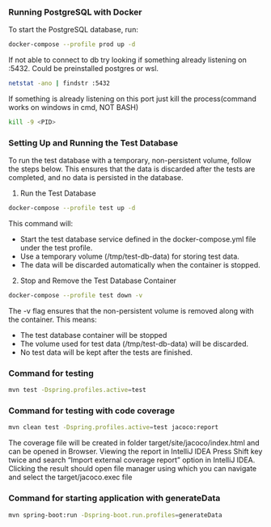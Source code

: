 ### Running PostgreSQL with Docker

To start the PostgreSQL database, run:

```bash
docker-compose --profile prod up -d
```
If not able to connect to db try looking if something already listening on :5432. Could be preinstalled postgres or wsl.
```bash
netstat -ano | findstr :5432
```
If something is already listening on this port just kill the process(command works on windows in cmd, NOT BASH)
```bash
kill -9 <PID>
```

### Setting Up and Running the Test Database 
To run the test database with a temporary, non-persistent volume, follow the steps below. This ensures that the data is discarded after the tests are completed, and no data is persisted in the database.
1. Run the Test Database
```bash
docker-compose --profile test up -d
```
This command will:
- Start the test database service defined in the docker-compose.yml file under the test profile. 
- Use a temporary volume (/tmp/test-db-data) for storing test data.
- The data will be discarded automatically when the container is stopped.
2. Stop and Remove the Test Database Container
```bash
docker-compose --profile test down -v
```
The -v flag ensures that the non-persistent volume is removed along with the container. This means:
- The test database container will be stopped
- The volume used for test data (/tmp/test-db-data) will be discarded.
- No test data will be kept after the tests are finished.

### Command for testing
```bash
mvn test -Dspring.profiles.active=test
```

### Command for testing with code coverage
```bash
mvn clean test -Dspring.profiles.active=test jacoco:report
```
The coverage file will be created in folder target/site/jacoco/index.html and can be opened in Browser.
Viewing the report in IntelliJ IDEA
Press Shift key twice and search “Import external coverage report” option in IntelliJ IDEA. 
Clicking the result should open file manager using which you can navigate and select the target/jacoco.exec file

### Command for starting application with generateData
```bash
mvn spring-boot:run -Dspring-boot.run.profiles=generateData

```